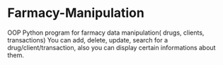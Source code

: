# Farmacy-Manipulation
OOP Python program for farmacy data manipulation( drugs, clients, transactions)
You can add, delete, update, search for a drug/client/transaction, also you can display certain informations about them.
